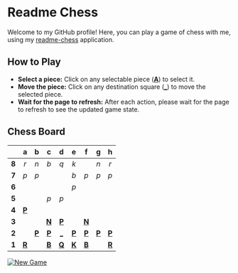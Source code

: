 # Readme Chess

Welcome to my GitHub profile! Here, you can play a game of chess with me, using my [readme-chess](https://github.com/grim-kalman/readme-chess) application.

## How to Play

- **Select a piece:** Click on any selectable piece ([**A**]()) to select it.
- **Move the piece:** Click on any destination square ([**_**]()) to move the selected piece.
- **Wait for the page to refresh:** After each action, please wait for the page to refresh to see the updated game state.

## Chess Board
|     |  a  |  b  |  c  |  d  |  e  |  f  |  g  |  h  |
|:---:|:---:|:---:|:---:|:---:|:---:|:---:|:---:|:---:|
|  **8**  |  _r_  |  _n_  |  _b_  |  _q_  |  _k_  |     |  _n_  |  _r_  |
|  **7**  |  _p_  |  _p_  |     |     |  _b_  |  _p_  |  _p_  |  _p_  |
|  **6**  |     |     |     |     |  _p_  |     |     |     |
|  **5**  |     |     |  _p_  |  _p_  |     |     |     |     |
|  **4**  |  [**P**](https://readmechess.azurewebsites.net/select?square=a4)  |     |     |     |     |     |     |     |
|  **3**  |     |     |  [**N**](https://readmechess.azurewebsites.net/select?square=c3)  |  [**P**](https://readmechess.azurewebsites.net/select?square=d3)  |     |  [**N**](https://readmechess.azurewebsites.net/select?square=f3)  |     |     |
|  **2**  |     |  [**P**](https://readmechess.azurewebsites.net/select?square=b2)  |  [**P**](https://github.com/grim-kalman)  |  [_](https://readmechess.azurewebsites.net/play?move=e1d2)  |  [**P**](https://readmechess.azurewebsites.net/select?square=e2)  |  [**P**](https://github.com/grim-kalman)  |  [**P**](https://readmechess.azurewebsites.net/select?square=g2)  |  [**P**](https://readmechess.azurewebsites.net/select?square=h2)  |
|  **1**  |  [**R**](https://readmechess.azurewebsites.net/select?square=a1)  |     |  [**B**](https://readmechess.azurewebsites.net/select?square=c1)  |  [**Q**](https://readmechess.azurewebsites.net/select?square=d1)  |  [**K**](https://readmechess.azurewebsites.net/select?square=e1)  |  [**B**](https://github.com/grim-kalman)  |     |  [**R**](https://readmechess.azurewebsites.net/select?square=h1)  |

[![New Game](https://img.shields.io/badge/New_Game-4CAF50)](https://readmechess.azurewebsites.net/new)